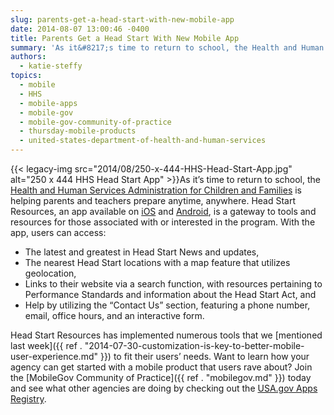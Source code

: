 ```yaml
---
slug: parents-get-a-head-start-with-new-mobile-app
date: 2014-08-07 13:00:46 -0400
title: Parents Get a Head Start With New Mobile App
summary: 'As it&#8217;s time to return to school, the Health and Human Services Administration for Children and Families is helping parents and teachers prepare anytime, anywhere. Head Start Resources, an app available on iOS and Android, is a gateway to tools and resources for those associated'
authors:
  - katie-steffy
topics:
  - mobile
  - HHS
  - mobile-apps
  - mobile-gov
  - mobile-gov-community-of-practice
  - thursday-mobile-products
  - united-states-department-of-health-and-human-services
---
```


{{< legacy-img src="2014/08/250-x-444-HHS-Head-Start-App.jpg" alt="250 x 444 HHS Head Start App" >}}As it&#8217;s time to return to school, the [Health and Human Services Administration for Children and Families](https://www.acf.hhs.gov/) is helping parents and teachers prepare anytime, anywhere. Head Start Resources, an app available on [iOS](http://hsicc.cmail2.com/t/j-l-idtufd-kluyyuljt-q/) and [Android](http://hsicc.cmail2.com/t/j-l-idtufd-kluyyuljt-n/), is a gateway to tools and resources for those associated with or interested in the program. With the app, users can access:

  * The latest and greatest in Head Start News and updates,
  * The nearest Head Start locations with a map feature that utilizes geolocation,
  * Links to their website via a search function, with resources pertaining to Performance Standards and information about the Head Start Act, and
  * Help by utilizing the &#8220;Contact Us&#8221; section, featuring a phone number, email, office hours, and an interactive form.

Head Start Resources has implemented numerous tools that we [mentioned last week]({{ ref . "2014-07-30-customization-is-key-to-better-mobile-user-experience.md" }}) to fit their users&#8217; needs. Want to learn how your agency can get started with a mobile product that users rave about? Join the [MobileGov Community of Practice]({{ ref . "mobilegov.md" }}) today and see what other agencies are doing by checking out the [USA.gov Apps Registry](http://apps.usa.gov/register).

 